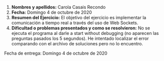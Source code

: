 1. **Nombres y apellidos:** Carola Casais Recondo
2. **Fecha:** Domingo 4 de octubre de 2020
3. **Resumen del Ejercicio:** El objetivo del ejercicio es implementar la comunicación a tiempo real a través del uso de Web Sockets.
4. **Dificultad o problemas presentados y como se resolvieron:** No se ejecuta el programa al darle a start without debugging (no aparecen las preguntas pasados los 5 segundos).
He intentado localizar el error comparando con el archivo de soluciones pero no lo encuentro.

Fecha de entrega: Domingo 4 de octubre de 2020

